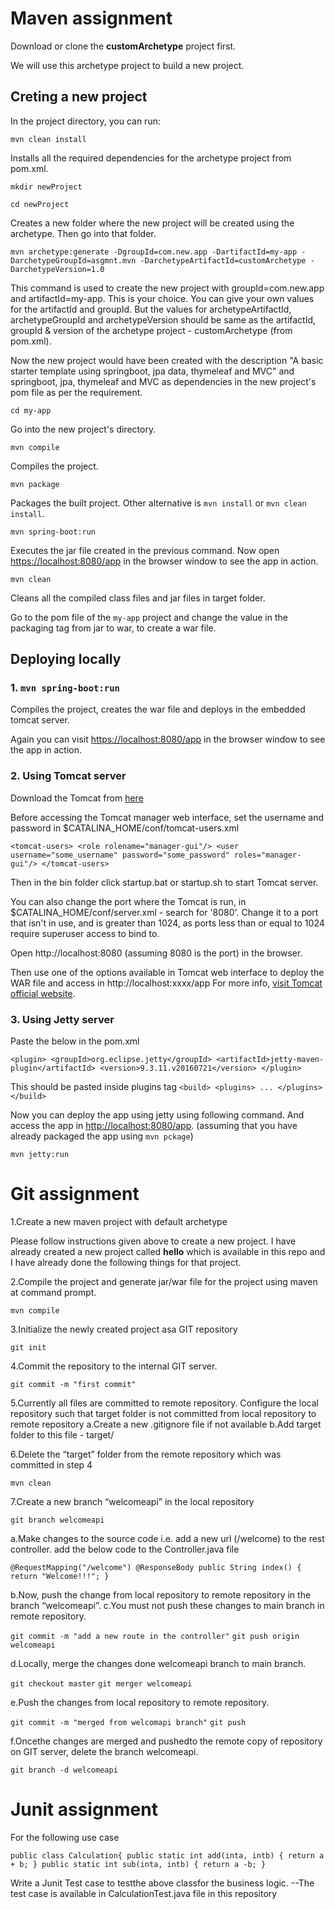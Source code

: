 # Maven assignment

Download or clone the **customArchetype** project first.

We will use this archetype project to build a new project.

## Creting a new project

In the project directory, you can run:

`mvn clean install`

Installs all the required dependencies for the archetype project from pom.xml. 

`mkdir newProject`

`cd newProject`

Creates a new folder where the new project will be created using the archetype.
Then go into that folder.

`mvn archetype:generate -DgroupId=com.new.app -DartifactId=my-app -DarchetypeGroupId=asgmnt.mvn -DarchetypeArtifactId=customArchetype -DarchetypeVersion=1.0`

This command is used to create the new project with groupId=com.new.app and artifactId=my-app. This is your choice. You can give your own values for the artifactId and groupId. But the values for archetypeArtifactId, archetypeGroupId and archetypeVersion should be same as the artifactId, groupId & version of the archetype project - customArchetype (from pom.xml).

Now the new project would have been created with the description "A basic starter template using springboot, jpa data, thymeleaf and MVC" and springboot, jpa, thymeleaf and MVC as dependencies in the new project's pom file as per the requirement.

`cd my-app`

Go into the new project's directory.

`mvn compile`

Compiles the project.

`mvn package`

Packages the built project. Other alternative is `mvn install` or `mvn clean install`.

`mvn spring-boot:run`

Executes the jar file created in the previous command.
Now open [https://localhost:8080/app](https://localhost:8080/app) in the browser window to see the app in action.

`mvn clean`

Cleans all the compiled class files and jar files in target folder.

Go to the pom file of the `my-app` project and change the value in the packaging tag from jar to war, to create a war file.

## Deploying locally

### 1. `mvn spring-boot:run`

Compiles the project, creates the war file and deploys in the embedded tomcat server.

Again you can visit [https://localhost:8080/app](https://localhost:8080/app) in the browser window to see the app in action.

### 2. Using Tomcat server
Download the Tomcat from [here](https://tomcat.apache.org/download-80.cgi)

Before accessing the Tomcat manager web interface, set the username and password in $CATALINA_HOME/conf/tomcat-users.xml

`<tomcat-users>
			  <role rolename="manager-gui"/>
			  <user username="some_username" password="some_password" roles="manager-gui"/>
</tomcat-users>` 

Then in the bin folder click startup.bat or startup.sh to start Tomcat server.

You can also change the port where the Tomcat is run, in $CATALINA_HOME/conf/server.xml - search for '8080'.  Change it to a port that isn't in use, and is greater than 1024, as ports less than or equal to 1024 require superuser access to bind to.

Open http://localhost:8080 (assuming 8080 is the port) in the browser.

Then use one of the options available in Tomcat web interface to deploy the WAR file and access in http://localhost:xxxx/app
For more info, [visit Tomcat official website](https://tomcat.apache.org/tomcat-4.1-doc/RUNNING.txt).

### 3. Using Jetty server

Paste the below in the pom.xml

`<plugin>
    <groupId>org.eclipse.jetty</groupId>
    <artifactId>jetty-maven-plugin</artifactId>
    <version>9.3.11.v20160721</version>
</plugin>`

This should be pasted inside plugins tag
`<build>
   <plugins>
   ...
   </plugins>
</build>`

Now you can deploy the app using jetty using following command. And access the app in [http://localhost:8080/app](http://localhost:8080/app). (assuming that you have already packaged the app using `mvn pckage`)

`mvn jetty:run`

# Git assignment

 1.Create a new maven project with default archetype
 
 Please follow instructions given above to create a new project. I have already created a new project called **hello** which is available in this repo and I have already done the following things for that project.
 
 2.Compile the project and generate jar/war file for the project using maven at command prompt.
 
 `mvn compile`
 
 3.Initialize the newly created project asa GIT repository
 
 `git init`
 
 4.Commit the repository to the internal GIT server.
 
 `git commit -m "first commit"`
 
 5.Currently all files are committed to remote repository. Configure the local repository such that target folder is not committed from local repository to remote repository
   a.Create a new .gitignore file if not available
   b.Add target folder to this file - target/  
   
 6.Delete the “target” folder from the remote repository which was committed in step 4
 
 `mvn clean`
 
 7.Create a new branch “welcomeapi” in the local repository
 
 `git branch welcomeapi`
 
   a.Make changes to the source code i.e. add a new url (/welcome) to the rest controller.
   add the below code to the Controller.java file
   
   `@RequestMapping("/welcome")
    @ResponseBody
    public String index() {
        return "Welcome!!!";
}`
   
   b.Now, push the change from local repository to remote repository in the branch “welcomeapi”.
   c.You must not push these changes to main branch in remote repository.
   
   `git commit -m "add a new route in the controller"`
   `git push origin welcomeapi`
   
   d.Locally, merge the changes done welcomeapi branch to main branch. 
   
   `git checkout master`
   `git merger welcomeapi`
   
   e.Push the changes from local repository to remote repository.
   
   `git commit -m "merged from welcomapi branch"`
   `git push`
   
   f.Oncethe changes are merged and pushedto the remote copy of repository on GIT server, delete the branch welcomeapi.
   
   `git branch -d welcomeapi`
   
# Junit assignment   

For the following use case

`public class Calculation{
public static int add(inta, intb) {
	return a + b;
}
public static int sub(inta, intb) {
	return a -b;
}`

Write a Junit Test case to testthe above classfor the business logic.
--The test case is available in CalculationTest.java file in this repository
 





